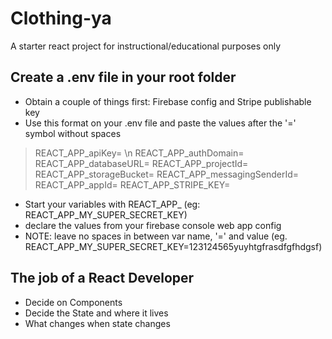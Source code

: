 # Clothing-ya
A starter react project for instructional/educational purposes only

## Create a .env file in your root folder

- Obtain a couple of things first: Firebase config and Stripe publishable key
- Use this format on your .env file and paste the values after the '=' symbol without spaces

> REACT_APP_apiKey= \n
> REACT_APP_authDomain=
> REACT_APP_databaseURL=
> REACT_APP_projectId=
> REACT_APP_storageBucket=
> REACT_APP_messagingSenderId=
> REACT_APP_appId=
> REACT_APP_STRIPE_KEY=

- Start your variables with REACT_APP_ (eg: REACT_APP_MY_SUPER_SECRET_KEY)
- declare the values from your firebase console web app config
- NOTE: leave no spaces in between var name, '=' and value (eg. REACT_APP_MY_SUPER_SECRET_KEY=123124565yuyhtgfrasdfgfhdgsf)

## The job of a React Developer

- Decide on Components
- Decide the State and where it lives
- What changes when state changes
